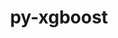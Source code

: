 ---
title: "py-xgboost"
layout: cache
categories: [package, develop]
meta: {"compilers": ["none"], "num_specs": 28, "num_specs_by_stack": {"ml-darwin-aarch64-mps": 11, "ml-linux-aarch64-cpu": 9, "ml-linux-x86_64-cpu": 8, "root": 28}, "oss": ["sequoia", "ubuntu24.04"], "platforms": ["darwin", "linux"], "stacks": ["ml-darwin-aarch64-mps", "ml-linux-aarch64-cpu", "ml-linux-x86_64-cpu", "root"], "targets": ["aarch64", "x86_64_v3"], "versions": ["2.1.1"]}
spec_details: [{"compiler": "none", "hash": "2nyuiyoxwcs7wpylstwvs2o7qgwzioh7", "os": "ubuntu24.04", "platform": "linux", "size": "-", "stacks": ["ml-linux-x86_64-cpu", "root"], "target": "x86_64_v3", "variants": ["build_system=python_pip", "~dask", "~pandas", "patches:=118db5a", "~plotting", "~scikit-learn"], "versions": ["2.1.1"]}, {"compiler": "none", "hash": "3y73bjv7a4zvtg4kf657cxgxlzkjnb3m", "os": "sequoia", "platform": "darwin", "size": "-", "stacks": ["ml-darwin-aarch64-mps", "root"], "target": "aarch64", "variants": ["build_system=python_pip", "~dask", "~pandas", "patches:=118db5a", "~plotting", "~scikit-learn"], "versions": ["2.1.1"]}, {"compiler": "none", "hash": "5qllgsyvgs4igvhkcjp266mk4dxt7d6o", "os": "ubuntu24.04", "platform": "linux", "size": "-", "stacks": ["ml-linux-aarch64-cpu", "root"], "target": "aarch64", "variants": ["build_system=python_pip", "~dask", "~pandas", "patches:=118db5a", "~plotting", "~scikit-learn"], "versions": ["2.1.1"]}, {"compiler": "none", "hash": "6heidevogx3whgkbyiunv2nfeyys3xxx", "os": "ubuntu24.04", "platform": "linux", "size": "-", "stacks": ["ml-linux-aarch64-cpu", "root"], "target": "aarch64", "variants": ["build_system=python_pip", "~dask", "~pandas", "patches:=118db5a", "~plotting", "~scikit-learn"], "versions": ["2.1.1"]}, {"compiler": "none", "hash": "6yzdikx6auhn4y3s2gtojf5z6esl4g4u", "os": "ubuntu24.04", "platform": "linux", "size": "-", "stacks": ["ml-linux-x86_64-cpu", "root"], "target": "x86_64_v3", "variants": ["build_system=python_pip", "~dask", "~pandas", "patches:=118db5a", "~plotting", "~scikit-learn"], "versions": ["2.1.1"]}, {"compiler": "none", "hash": "7dottotowukg2bhdgylzerxrusrjyae4", "os": "sequoia", "platform": "darwin", "size": "-", "stacks": ["ml-darwin-aarch64-mps", "root"], "target": "aarch64", "variants": ["build_system=python_pip", "~dask", "~pandas", "patches:=118db5a", "~plotting", "~scikit-learn"], "versions": ["2.1.1"]}, {"compiler": "none", "hash": "bia2sarjpf2lq2w72dqyf5tp7sthj3wv", "os": "sequoia", "platform": "darwin", "size": "-", "stacks": ["ml-darwin-aarch64-mps", "root"], "target": "aarch64", "variants": ["build_system=python_pip", "~dask", "~pandas", "patches:=118db5a", "~plotting", "~scikit-learn"], "versions": ["2.1.1"]}, {"compiler": "none", "hash": "cdbc7bdd7amszm26j35n4iyuyx2iuqlg", "os": "ubuntu24.04", "platform": "linux", "size": "-", "stacks": ["ml-linux-x86_64-cpu", "root"], "target": "x86_64_v3", "variants": ["build_system=python_pip", "~dask", "~pandas", "patches:=118db5a", "~plotting", "~scikit-learn"], "versions": ["2.1.1"]}, {"compiler": "none", "hash": "chq5nekjydqiwjelydtzrvjxuy7lrwf3", "os": "sequoia", "platform": "darwin", "size": "-", "stacks": ["ml-darwin-aarch64-mps", "root"], "target": "aarch64", "variants": ["build_system=python_pip", "~dask", "~pandas", "patches:=118db5a", "~plotting", "~scikit-learn"], "versions": ["2.1.1"]}, {"compiler": "none", "hash": "das2vuxzrnc76y75drtoi7lj6lbtidz3", "os": "ubuntu24.04", "platform": "linux", "size": "-", "stacks": ["ml-linux-x86_64-cpu", "root"], "target": "x86_64_v3", "variants": ["build_system=python_pip", "~dask", "~pandas", "patches:=118db5a", "~plotting", "~scikit-learn"], "versions": ["2.1.1"]}, {"compiler": "none", "hash": "dvm5klyaluiwrsty7cwdlmfwuthu6zre", "os": "sequoia", "platform": "darwin", "size": "-", "stacks": ["ml-darwin-aarch64-mps", "root"], "target": "aarch64", "variants": ["build_system=python_pip", "~dask", "~pandas", "patches:=118db5a", "~plotting", "~scikit-learn"], "versions": ["2.1.1"]}, {"compiler": "none", "hash": "gjz5kpynopeegbbopqonf6naqgtfgl7v", "os": "ubuntu24.04", "platform": "linux", "size": "-", "stacks": ["ml-linux-aarch64-cpu", "root"], "target": "aarch64", "variants": ["build_system=python_pip", "~dask", "~pandas", "patches:=118db5a", "~plotting", "~scikit-learn"], "versions": ["2.1.1"]}, {"compiler": "none", "hash": "h2i6uwuz4qbhebsrvoimaqxjtnop6mmi", "os": "ubuntu24.04", "platform": "linux", "size": "-", "stacks": ["ml-linux-x86_64-cpu", "root"], "target": "x86_64_v3", "variants": ["build_system=python_pip", "~dask", "~pandas", "patches:=118db5a", "~plotting", "~scikit-learn"], "versions": ["2.1.1"]}, {"compiler": "none", "hash": "l7vhpjveh6n2kwku5mpnxkyrq23bavp2", "os": "ubuntu24.04", "platform": "linux", "size": "-", "stacks": ["ml-linux-aarch64-cpu", "root"], "target": "aarch64", "variants": ["build_system=python_pip", "~dask", "~pandas", "patches:=118db5a", "~plotting", "~scikit-learn"], "versions": ["2.1.1"]}, {"compiler": "none", "hash": "lsixm2aw7a3r7hyqhfraogho4tthygb3", "os": "sequoia", "platform": "darwin", "size": "-", "stacks": ["ml-darwin-aarch64-mps", "root"], "target": "aarch64", "variants": ["build_system=python_pip", "~dask", "~pandas", "patches:=118db5a", "~plotting", "~scikit-learn"], "versions": ["2.1.1"]}, {"compiler": "none", "hash": "ly3n2d7iqrj4hewlsca7cgyjez5tpf3v", "os": "ubuntu24.04", "platform": "linux", "size": "-", "stacks": ["ml-linux-x86_64-cpu", "root"], "target": "x86_64_v3", "variants": ["build_system=python_pip", "~dask", "~pandas", "patches:=118db5a", "~plotting", "~scikit-learn"], "versions": ["2.1.1"]}, {"compiler": "none", "hash": "lzvookc3km7ef56rp474t3h3qsvch3nu", "os": "ubuntu24.04", "platform": "linux", "size": "-", "stacks": ["ml-linux-aarch64-cpu", "root"], "target": "aarch64", "variants": ["build_system=python_pip", "~dask", "~pandas", "patches:=118db5a", "~plotting", "~scikit-learn"], "versions": ["2.1.1"]}, {"compiler": "none", "hash": "mwpuihyk4dwflzzlcitv3q35sj77pfog", "os": "sequoia", "platform": "darwin", "size": "-", "stacks": ["ml-darwin-aarch64-mps", "root"], "target": "aarch64", "variants": ["build_system=python_pip", "~dask", "~pandas", "patches:=118db5a", "~plotting", "~scikit-learn"], "versions": ["2.1.1"]}, {"compiler": "none", "hash": "n2bq7qu4jzl55xk3xduyqrvmcnk65szp", "os": "ubuntu24.04", "platform": "linux", "size": "-", "stacks": ["ml-linux-x86_64-cpu", "root"], "target": "x86_64_v3", "variants": ["build_system=python_pip", "~dask", "~pandas", "patches:=118db5a", "~plotting", "~scikit-learn"], "versions": ["2.1.1"]}, {"compiler": "none", "hash": "prj52uxts4xwe2o66i5kpd45vji7w7k3", "os": "ubuntu24.04", "platform": "linux", "size": "-", "stacks": ["ml-linux-x86_64-cpu", "root"], "target": "x86_64_v3", "variants": ["build_system=python_pip", "~dask", "~pandas", "patches:=118db5a", "~plotting", "~scikit-learn"], "versions": ["2.1.1"]}, {"compiler": "none", "hash": "qk4pcvj2y7nygf4xpw6ihoxgbjqm4otm", "os": "ubuntu24.04", "platform": "linux", "size": "-", "stacks": ["ml-linux-aarch64-cpu", "root"], "target": "aarch64", "variants": ["build_system=python_pip", "~dask", "~pandas", "patches:=118db5a", "~plotting", "~scikit-learn"], "versions": ["2.1.1"]}, {"compiler": "none", "hash": "qt3hmscw6jxbeckao5jupt3zpp2pyioy", "os": "sequoia", "platform": "darwin", "size": "-", "stacks": ["ml-darwin-aarch64-mps", "root"], "target": "aarch64", "variants": ["build_system=python_pip", "~dask", "~pandas", "patches:=118db5a", "~plotting", "~scikit-learn"], "versions": ["2.1.1"]}, {"compiler": "none", "hash": "ttombbfrcbpgqlafheafwkxvft6ayu4z", "os": "ubuntu24.04", "platform": "linux", "size": "-", "stacks": ["ml-linux-aarch64-cpu", "root"], "target": "aarch64", "variants": ["build_system=python_pip", "~dask", "~pandas", "patches:=118db5a", "~plotting", "~scikit-learn"], "versions": ["2.1.1"]}, {"compiler": "none", "hash": "ubkqrwm5keqm5poeioyu3o4lodlqgiu3", "os": "ubuntu24.04", "platform": "linux", "size": "-", "stacks": ["ml-linux-aarch64-cpu", "root"], "target": "aarch64", "variants": ["build_system=python_pip", "~dask", "~pandas", "patches:=118db5a", "~plotting", "~scikit-learn"], "versions": ["2.1.1"]}, {"compiler": "none", "hash": "vftpjrquiqdw3xuq46fam5e7vuu3lbuo", "os": "ubuntu24.04", "platform": "linux", "size": "-", "stacks": ["ml-linux-aarch64-cpu", "root"], "target": "aarch64", "variants": ["build_system=python_pip", "~dask", "~pandas", "patches:=118db5a", "~plotting", "~scikit-learn"], "versions": ["2.1.1"]}, {"compiler": "none", "hash": "vp2iqfxnzoxhpcdwsh4svuqtueyopxrx", "os": "sequoia", "platform": "darwin", "size": "-", "stacks": ["ml-darwin-aarch64-mps", "root"], "target": "aarch64", "variants": ["build_system=python_pip", "~dask", "~pandas", "patches:=118db5a", "~plotting", "~scikit-learn"], "versions": ["2.1.1"]}, {"compiler": "none", "hash": "wnrqkwjhg5fiz5vanjikikbftgi4nxyd", "os": "sequoia", "platform": "darwin", "size": "-", "stacks": ["ml-darwin-aarch64-mps", "root"], "target": "aarch64", "variants": ["build_system=python_pip", "~dask", "~pandas", "patches:=118db5a", "~plotting", "~scikit-learn"], "versions": ["2.1.1"]}, {"compiler": "none", "hash": "xkrp6mfseokugvez5yulsho324pxq4qn", "os": "sequoia", "platform": "darwin", "size": "-", "stacks": ["ml-darwin-aarch64-mps", "root"], "target": "aarch64", "variants": ["build_system=python_pip", "~dask", "~pandas", "patches:=118db5a", "~plotting", "~scikit-learn"], "versions": ["2.1.1"]}]
---